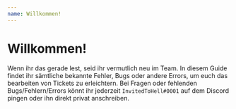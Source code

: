 ```yaml
---
name: Willkommen!
---
```


# Willkommen!

Wenn ihr das gerade lest, seid ihr vermutlich neu im Team. In diesem Guide findet ihr sämtliche bekannte Fehler, Bugs oder andere Errors, um euch das bearbeiten von Tickets zu erleichtern. Bei Fragen oder fehlenden Bugs/Fehlern/Errors könnt ihr jederzeit ```InvitedToHell#0001``` auf dem Discord pingen oder ihn direkt privat anschreiben.
